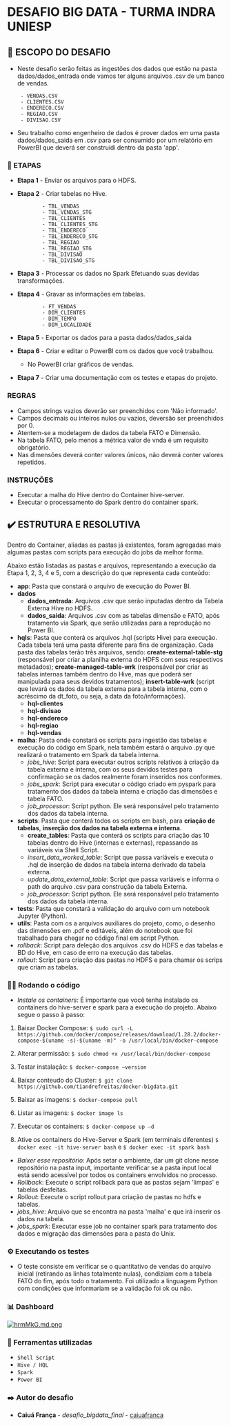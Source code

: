# DESAFIO BIG DATA - TURMA INDRA UNIESP


## 📌 ESCOPO DO DESAFIO
* Neste desafio serão feitas as ingestões dos dados que estão na pasta dados/dados_entrada onde vamos ter alguns arquivos .csv de um banco de vendas.

       - VENDAS.CSV
       - CLIENTES.CSV
       - ENDERECO.CSV
       - REGIAO.CSV
       - DIVISAO.CSV

* Seu trabalho como engenheiro de dados é prover dados em uma pasta dados/dados_saida em .csv para ser consumido por um relatório em PowerBI que deverá ser construídi dentro da pasta 'app'.

### 📑 ETAPAS

* **Etapa 1** - Enviar os arquivos para o HDFS.
* **Etapa 2** - Criar tabelas no Hive.

              - TBL_VENDAS
              - TBL_VENDAS_STG
              - TBL_CLIENTES
              - TBL_CLIENTES_STG
              - TBL_ENDERECO
              - TBL_ENDERECO_STG
              - TBL_REGIAO
              - TBL_REGIAO_STG
              - TBL_DIVISAO
              - TBL_DIVISAO_STG
* **Etapa 3** - Processar os dados no Spark Efetuando suas devidas transformações.
* **Etapa 4** - Gravar as informações em tabelas.

              - FT_VENDAS
              - DIM_CLIENTES
              - DIM_TEMPO
              - DIM_LOCALIDADE
* **Etapa 5** - Exportar os dados para a pasta dados/dados_saida
* **Etapa 6** - Criar e editar o PowerBI com os dados que você trabalhou.
  * No PowerBI criar gráficos de vendas.
* **Etapa 7** - Criar uma documentação com os testes e etapas do projeto.

### REGRAS

* Campos strings vazios deverão ser preenchidos com 'Não informado'.
* Campos decimais ou inteiros nulos ou vazios, deversão ser preenchidos por 0.
* Atentem-se a modelagem de dados da tabela FATO e Dimensão.
* Na tabela FATO, pelo menos a métrica valor de vnda é um requisito obrigatório.
* Nas dimensões deverá conter valores únicos, não deverá conter valores repetidos.
   
### INSTRUÇÕES

* Executar a malha do Hive dentro do Container hive-server.
* Executar o processamento do Spark dentro do container spark.


## ✔️ ESTRUTURA E RESOLUTIVA

Dentro do Container, aliadas as pastas já existentes, foram agregadas mais algumas pastas com scripts para execução do jobs da melhor forma.

Abaixo estão listadas as pastas e arquivos, representando a execução da Etapa 1, 2, 3, 4 e 5, com a descrição do que representa cada conteúdo:

* **app**: Pasta que constará o arquivo de execução do Power BI.
* **dados**
  * **dados_entrada**: Arquivos .csv que serão inputadas dentro da Tabela Externa Hive no HDFS.
  * **dados_saida**: Arquivos .csv com as tabelas dimensão e FATO, após tratamento via Spark, que serão utilizadas para a reprodução no Power BI.
* **hqls**: Pasta que conterá os arquivos .hql (scripts Hive) para execução. Cada tabela terá uma pasta diferente para fins de organização. Cada pasta das tabelas terão três arquivos, sendo: **create-external-table-stg** (responsável por criar a planilha externa do HDFS com seus respectivos metadados); **create-managed-table-wrk** (responsável por criar as tabelas internas também dentro do Hive, mas que poderá ser manipulada para seus devidos tratamentos); **insert-table-wrk** (script que levará os dados da tabela externa para a tabela interna, com o acréscimo da dt_foto, ou seja, a data da foto/informações).
  * **hql-clientes**
  * **hql-divisao**
  * **hql-endereco**
  * **hql-regiao**
  * **hql-vendas**
* **malha**: Pasta onde constará os scripts para ingestão das tabelas e execução do código em Spark, nela também estará o arquivo .py que realizará o tratamento em Spark da tabela interna.
  * *jobs_hive*: Script para executar outros scripts relativos à criação da tabela externa e interna, com os seus devidos testes para confirmação se os dados realmente foram inseridos nos conformes.
  * *jobs_spark*: Script para executar o código criado em pyspark para tratamento dos dados da tabela interna e criação das dimensões e tabela FATO.
  * *job_processor*: Script python. Ele será responsável pelo tratamento dos dados da tabela interna.
* **scripts**: Pasta que conterá todos os scripts em bash, para **criação de tabelas**, **inserção dos dados na tabela externa e interna**.
  * **create_tables**: Pasta que conterá os scripts para criação das 10 tabelas dentro do Hive (internas e externas), repassando as variáveis via Shell Script.
  * *insert_data_worked_table*: Script que passa variáveis e executa o .hql de inserção de dados na tabela interna derivado da tabela externa.
  * *update_data_external_table*: Script que passa varíáveis e informa o path do arquivo .csv para construção da tabela Externa. 
  * *job_processor*: Script python. Ele será responsável pelo tratamento dos dados da tabela interna.
* **tests**: Pasta que constará a validação do arquivo com um notebook Jupyter (Python).
* **utils**: Pasta com os a arquivos auxiliares do projeto, como, o desenho das dimensões em .pdf e editáveis, além do notebook que foi trabalhado para chegar no código final em script Python.
* *rollback*: Script para deleção dos arquivos .csv do HDFS e das tabelas e BD do Hive, em caso de erro na execução das tabelas.
* *rollout*: Script para criação das pastas no HDFS e para chamar os scrips que criam as tabelas.

### 👨‍💻 Rodando o código
* *Instale os containers*: É importante que você tenha instalado os containers do hive-server e spark para a execução do projeto. Abaixo segue o passo à passo:
1. Baixar Docker Compose: ``$ sudo curl -L https://github.com/docker/compose/releases/download/1.28.2/docker-
compose-$(uname -s)-$(uname -m)" -o /usr/local/bin/docker-compose``

2. Alterar permissão: ``$ sudo chmod +x /usr/local/bin/docker-compose``

3. Testar instalação: ``$ docker-compose –version``

4. Baixar conteudo do Cluster: ``$ git clone https://github.com/tiandrefreitas/docker-bigdata.git``

5. Baixar as imagens: ``$ docker-compose pull``

6. Listar as imagens: ``$ docker image ls``

7. Executar os containers: ``$ docker-compose up –d``

8. Ative os containers do Hive-Server e Spark (em terminais diferentes)
``
       $ docker exec -it hive-server bash
`` e 
``
$ docker exec -it spark bash
``
* *Baixer esse repositório*: Após setar o ambiente, dar um git clone nesse repositório na pasta input, importante verificar se a pasta input local está sendo acessível por todos os containers envolvidos no processo.
* *Rollback*: Execute o script rollback para que as pastas sejam 'limpas' e tabelas desfeitas.
* *Rollout*: Execute o script rollout para criação de pastas no hdfs e tabelas.
* *jobs_hive*: Arquivo que se encontra na pasta 'malha' e que irá inserir os dados na tabela. 
* *jobs_spark*: Executar esse job no container spark para tratamento dos dados e migração das dimensões para a pasta do Unix.

### ⚙️ Executando os testes
* O teste consiste em verificar se o quantitativo de vendas do arquivo inicial (retirando as linhas totalmente nulas), condiziam com a tabela FATO do fim, após todo o tratamento. Foi utilizado a linguagem Python com condições que informariam se a validação foi ok ou não.

### 📊 Dashboard
[![hrmMkG.md.png](https://iili.io/hrmMkG.md.png)](https://freeimage.host/i/hrmMkG)

### 🔧 Ferramentas utilizadas
- ``Shell Script``
- ``Hive / HQL``
- ``Spark``
- ``Power BI``

### ✒️ Autor do desafio

* **Caiuá França** - *desafio_bigdata_final* - [caiuafranca](https://github.com/caiuafranca/desafio_bigdata_final)
